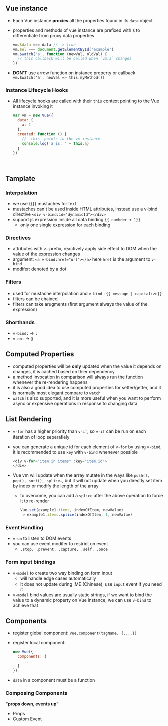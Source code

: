 ## Vue instance

* Each Vue instance **proxies** all the properties found in its `data` object

* properties and methods of vue instance are prefixed with `$` to differentiate from proxy data properties

  ```javascript
  vm.$data === data // -> true
  vm.$el === document.getElementById('example')
  vm.$watch('a', function (newVal, oldVal) {
    // this callback will be called when `vm.a` changes
  })
  ```

* **DON'T** use arrow function on instance property or callback `vm.$watch('a', newVal => this.myMethod())`

### Instance Lifecycle Hooks

* All lifecycle hooks are called with their `this` context pointing to the Vue instance invoking it

  ```javascript
  var vm = new Vue({
    data: {
      a: 1
    },
    created: function () {
      // `this` points to the vm instance
      console.log('a is: ' + this.a)
    }
  })
  ```

  ​

## Tamplate 

### Interpolation

* we use {{}} mustaches for text
* mustaches can't be used inside HTML attributes, instead use a v-bind directive  `<div v-bind:id="dynamicId"></div>`
* support js expression inside all data binding `{{ numbder + 1}}`
  * only one single expression for each binding

### Directives

* attributes with `v-` prefix, reactively apply side effect to DOM when the value of the expression changes
* argument: `<a v-bind:href="url"></a>` here `href` is the argument to `v-bind`
* modifer: denoted by a dot

### Filters

* used for mustache interpolation and `v-bind` : `{{ message | capitalize}}`
* filters can be chained
* filters can take arugments (first argument always the value of the expression)

### Shorthands

* `v-bind:` -> `:`
* `v-on:` -> `@`


## Computed Properties

* computed properties will be **only** updated when the value it depends on changes, it is cached based on thier dependency
* a method invocation in comparison will always run the function whenever the re-rendering happens
* it is also a good idea to use computed properties for setter/getter, and it is normally most elegant compare to `watch`
* `watch`  is also supported, and it is more useful when you want to perform async or expensive operations in response to changing data

## List Rendering

* `v-for` has a higher priority than `v-if`, so `v-if` can be run on each iteration of loop seperatlely

* you can generate a unique id for each element of `v-for` by using `v-bind`, it is recommended to use `key` with `v-bind` whenever possible 

  ```javascript
  <div v-for="item in items" :key="item.id">
  </div>
  ```

* Vue vm will update when the array mutate in the ways like `push(), pop(), sort(), splice…`, but it will not update when you directly set item by index or modify the length of the array

  * to overcome, you can add a `splice` after the above operation to force it to re-render

    ```javascript
    Vue.set(example1.items, indexOfItem, newValue)
     > example1.items.splice(indexOfItem, 1, newValue)
    ```

### Event Handling

* `v-on` to listen to DOM events 
* you can use event modifer to restrict on event
  * `.stop, .prevent, .capture, .self, .once`

### Form input bindings

* `v-model` to create two way binding on form input
  * will handle edge cases automatically
  * it does not update during IME (Chinese), use `input` event if you need it
* `v-model` bind values are usually static strings, if we want to bind the value to a dynamic property on Vue instance, we can use `v-bind` to achieve that

## Components

* register global component: `Vue.component(tagName, {....})`

* register local component: 

  ```javascript
  new Vue({
    components: {
      ...
    }
  })
  ```

* `data` in a component must be a function

### Composing Components

**"props down, events up"**

* Props
* Custom Event